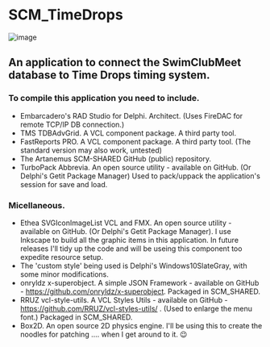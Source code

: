 # SCM_TimeDrops
![image](https://github.com/user-attachments/assets/528a351e-f741-4b47-b469-b5e05a1d01ae)

## An application to connect the SwimClubMeet database to Time Drops timing system.

### To compile this application you need to include. 

- Embarcadero's RAD Studio for Delphi. Architect. (Uses FireDAC for remote TCP/IP DB connection.)
- TMS TDBAdvGrid. A VCL component package. A third party tool.
- FastReports PRO. A VCL component package. A third party tool. (The standard version may also work, untested)
- The Artanemus SCM-SHARED GitHub (public) repository.  
- TurboPack Abbrevia. An open source utility - available on GitHub. (Or Delphi's Getit Package Manager) Used to pack/uppack the application's session for save and load.

### Micellaneous.

- Ethea SVGIconImageList VCL and FMX. An open source utility - available on GitHub. (Or Delphi's Getit Package Manager). I use Inkscape to build all the graphic items in this application. In future releases I'll tidy up the code and will be useing this component too expedite resource setup.
- The 'custom style' being used is Delphi's Windows10SlateGray, with some minor modifications.
- onryldz x-superobject. A simple JSON Framework - available on GitHub - https://github.com/onryldz/x-superobject. Packaged in SCM_SHARED.
- RRUZ vcl-style-utils. A VCL Styles Utils - available on GitHub - https://github.com/RRUZ/vcl-styles-utils/ . (Used to enlarge the menu font.) Packaged in SCM_SHARED.
- Box2D. An open source 2D physics engine. I'll be using this to create the noodles for patching .... when I get around to it. 😉







